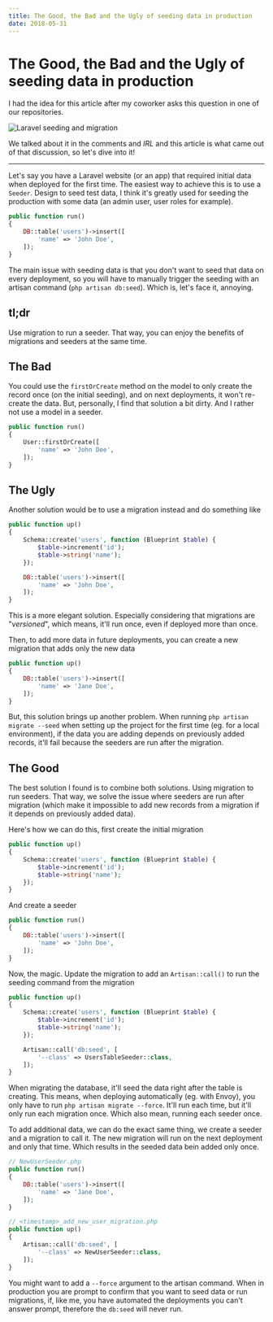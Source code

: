 ```yaml
---
title: The Good, the Bad and the Ugly of seeding data in production
date: 2018-05-31
---
```


# The Good, the Bad and the Ugly of seeding data in production

I had the idea for this article after my coworker asks this question in one of our repositories.

![Laravel seeding and migration](https://res.cloudinary.com/elhebert/image/upload/c_scale,dpr_auto,f_auto,w_auto,q_auto/v1544637613/dieterstinglhamber.me/posts/laravel-seeding-and-migrations.jpg)

We talked about it in the comments and _IRL_ and this article is what came out of that discussion, so let's dive into it!

---

Let's say you have a Laravel website (or an app) that required initial data when deployed for the first time. The easiest way to achieve this is to use a `Seeder`. Design to seed test data, I think it's greatly used for seeding the production with some data (an admin user, user roles for example).

```php
public function run()
{
    DB::table('users')->insert([
        'name' => 'John Doe',
    ]);
}
```

The main issue with seeding data is that you don't want to seed that data on every deployment, so you will have to manually trigger the seeding with an artisan command (`php artisan db:seed`). Which is, let's face it, annoying.

## tl;dr

Use migration to run a seeder. That way, you can enjoy the benefits of migrations and seeders at the same time.

## The Bad

You could use the `firstOrCreate` method on the model to only create the record once (on the initial seeding), and on next deployments, it won't re-create the data. But, personally, I find that solution a bit dirty. And I rather not use a model in a seeder.

```php
public function run()
{
    User::firstOrCreate([
        'name' => 'John Doe',
    ]);
}
```

## The Ugly

Another solution would be to use a migration instead and do something like

```php
public function up()
{
    Schema::create('users', function (Blueprint $table) {
        $table->increment('id');
        $table->string('name');
    });

    DB::table('users')->insert([
        'name' => 'John Doe',
    ]);
}
```

This is a more elegant solution. Especially considering that migrations are "_versioned_", which means, it'll run once, even if deployed more than once.

Then, to add more data in future deployments, you can create a new migration that adds only the new data

```php
public function up()
{
    DB::table('users')->insert([
        'name' => 'Jane Doe',
    ]);
}
```

But, this solution brings up another problem. When running `php artisan migrate --seed` when setting up the project for the first time (eg. for a local environment), if the data you are adding depends on previously added records, it'll fail because the seeders are run after the migration.

## The Good

The best solution I found is to combine both solutions. Using migration to run seeders. That way, we solve the issue where seeders are run after migration (which make it impossible to add new records from a migration if it depends on previously added data).

Here's how we can do this, first create the initial migration

```php
public function up()
{
    Schema::create('users', function (Blueprint $table) {
        $table->increment('id');
        $table->string('name');
    });
}
```

And create a seeder

```php
public function run()
{
    DB::table('users')->insert([
        'name' => 'John Doe',
    ]);
}
```

Now, the magic. Update the migration to add an `Artisan::call()` to run the seeding command from the migration

```php
public function up()
{
    Schema::create('users', function (Blueprint $table) {
        $table->increment('id');
        $table->string('name');
    });

    Artisan::call('db:seed', [
        '--class' => UsersTableSeeder::class,
    ]);
}
```

When migrating the database, it'll seed the data right after the table is creating. This means, when deploying automatically (eg. with Envoy), you only have to run `php artisan migrate --force`. It'll run each time, but it'll only run each migration once. Which also mean, running each seeder once.

To add additional data, we can do the exact same thing, we create a seeder and a migration to call it. The new migration will run on the next deployment and only that time. Which results in the seeded data bein added only once.

```php
// NewUserSeeder.php
public function run()
{
    DB::table('users')->insert([
        'name' => 'Jane Doe',
    ]);
}

// <timestamp>_add_new_user_migration.php
public function up()
{
    Artisan::call('db:seed', [
        '--class' => NewUserSeeder::class,
    ]);
}
```

You might want to add a `--force` argument to the artisan command. When in production you are prompt to confirm that you want to seed data or run migrations, if, like me, you have automated the deployments you can't answer prompt, therefore the `db:seed` will never run.
